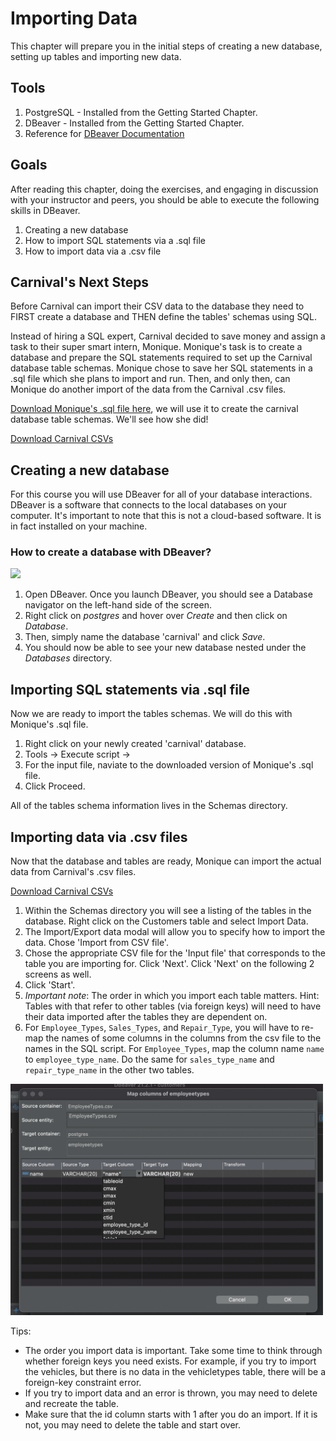 # Importing Data

This chapter will prepare you in the initial steps of creating a new database, setting up tables and importing new data.

## Tools

1. PostgreSQL - Installed from the Getting Started Chapter.
2. DBeaver - Installed from the Getting Started Chapter.
3. Reference for [DBeaver Documentation](https://dbeaver.com/docs/wiki/)

## Goals

After reading this chapter, doing the exercises, and engaging in discussion with your instructor and peers, you should be able to execute the following skills in DBeaver.

1. Creating a new database
2. How to import SQL statements via a .sql file
3. How to import data via a .csv file

## Carnival's Next Steps

Before Carnival can import their CSV data to the database they need to FIRST create a database and THEN define the tables' schemas using SQL.

Instead of hiring a SQL expert, Carnival decided to save money and assign a task to their super smart intern, Monique. Monique's task is to create a database and prepare the SQL statements required to set up the Carnival database table schemas. Monique chose to save her SQL statements in a .sql file which she plans to import and run. Then, and only then, can Monique do another import of the data from the Carnival .csv files.

[Download Monique's .sql file here](./database/carnival_db_schemas.sql), we will use it to create the carnival database table schemas. We'll see how she did!

[Download Carnival CSVs](https://github.com/nashville-software-school/sql-professional/raw/master/book-1-carnival-design/chapters/data/csv%20files.zip)

## Creating a new database

For this course you will use DBeaver for all of your database interactions. DBeaver is a software that connects to the local databases on your computer. It's important to note that this is not a cloud-based software. It is in fact installed on your machine.

### How to create a database with DBeaver?
<img src="./images/creating_database.gif" width="500">

1. Open DBeaver. Once you launch DBeaver, you should see a Database navigator on the left-hand side of the screen.
2. Right click on *postgres* and hover over *Create* and then click on *Database*.
3. Then, simply name the database 'carnival' and click *Save*.
4. You should now be able to see your new database nested under the *Databases* directory.


## Importing SQL statements via .sql file

Now we are ready to import the tables schemas. We will do this with Monique's .sql file.

1. Right click on your newly created 'carnival' database.
2. Tools -> Execute script ->
3. For the input file, naviate to the downloaded version of Monique's .sql file.
4. Click Proceed.

All of the tables schema information lives in the Schemas directory.

## Importing data via .csv files

Now that the database and tables are ready, Monique can import the actual data from Carnival's .csv files.

[Download Carnival CSVs](https://github.com/nashville-software-school/sql-professional/raw/master/book-1-carnival-design/chapters/data/csv%20files.zip)

1. Within the Schemas directory you will see a listing of the tables in the database. Right click on the Customers table and select Import Data.
1. The Import/Export data modal will allow you to specify how to import the data. Chose 'Import from CSV file'.
1. Chose the appropriate CSV file for the 'Input file' that corresponds to the table you are importing for. Click 'Next'. Click 'Next' on the following 2 screens as well.
1. Click 'Start'.
1. *Important note*: The order in which you import each table matters. Hint: Tables with that refer to other tables (via foreign keys) will need to have their data imported after the tables they are dependent on.
1. For `Employee_Types`, `Sales_Types`, and `Repair_Type`, you will have to re-map the names of some columns in the columns from the csv file to the names in the SQL script. For `Employee_Types`, map the column name `name` to `employee_type_name`. Do the same for `sales_type_name` and  `repair_type_name` in the other two tables.

<img src="./images/map-column-name.png" width="500">

Tips: 
- The order you import data is important.  Take some time to think through whether foreign keys you need exists.  For example, if you try to import the vehicles, but there is no data in the vehicletypes table, there will be a foreign-key constraint error. 
- If you try to import data and an error is thrown, you may need to delete and recreate the table.  
- Make sure that the id column starts with 1 after you do an import.  If it is not, you may need to delete the table and start over. 

